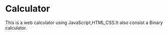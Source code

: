 # Calculator
This is a web calculator using JavaScript,HTML,CSS.It also consist a Binary calculator.
